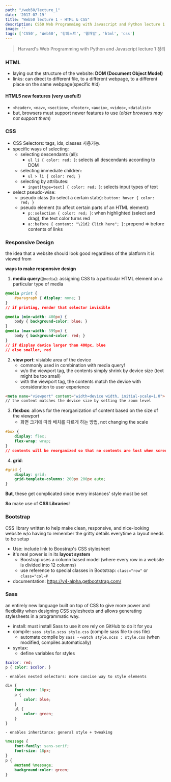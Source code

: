 ```yaml
---
path: "/web50/lecture_1"
date: '2017-07-19'
title: "Web50 lecture 1 - HTML & CSS"
description: CS50 Web Programming with Javascript and Python lecture 1 정리
image: ''
tags: ['CS50', 'Web50', '강의노트', '웹개발', 'html', 'css']
---
```

> Harvard's Web Programming with Python and Javascript lecture 1 정리

### HTML
- laying out the structure of the website: __DOM (Document Object Model)__
- links: can direct to different file, to a different webpage, to a different place on the same webpage(specific #id)

#### HTML5 new features (very useful!)
- `<header>`, `<nav>`, `<section>`, `<footer>`, `<audio>`, `<video>`, `<datalist>`
- but, browsers must support newer features to use (_older browsers may not support them_)

### CSS
- CSS Selectors: tags, ids, classes 사용가능.
- specific ways of selecting:
    - selecting descendants (all): 
        - `ul li { color: red; }`: selects all descendants according to DOM
    - selecting immediate children: 
        - `ul > li { color: red; }`
    - selecting by attributes: 
        - `input[type=text] { color: red; }`: selects input types of text
- select pseudo-wise:
    - pseudo class (to select a certain state): `button: hover { color: red; }`
    - pseudo element (to affect certain parts of an HTML element): 
        - `p::selection { color: red; }`: when highlighted (select and drag), the text color turns red
        - `a::before { content: "\21d2 Click here"; }`: prepend => before contents of links

### Responsive Design
the idea that a website should look good regardless of the platform it is viewed from

__ways to make responsive design__
1. __media query__(`@media`): assigning CSS to a particular HTML element on a particular type of media
```css
@media print {
    #paragraph { display: none; }
}
// if printing, render that selector invisible
```
```css
@media (min-width: 400px) {
    body { background-color: blue; }
}
@media (max-width: 399px) {
    body { background-color: red; }
}
// if display device larger than 400px, blue
// else smaller, red
```

2. __view port__: visiable area of the device
    - commonly used in combination with media query!
    - w/o the viewport tag, the contents simply shrink by device size (text might be too small)
    - with the viewport tag, the contents match the device with consideration to user experience
```html
<meta name="viewport" content="width=device width, initial-scale=1.0">
// the content matches the device size by setting the zoom level
```

3. __flexbox__: allows for the reorganization of content based on the size of the viewport
    - 화면 크기에 따라 배치를 다르게 하는 방법, not changing the scale
```css
#box { 
    display: flex; 
    flex-wrap: wrap;
}
// contents will be reorganized so that no contents are lost when screen is shrunk
```
4. __grid__:
```css
#grid {
    display: grid;
    grid-template-columns: 200px 200px auto;
}
```

__But__, these get complicated since every instances' style must be set

__So__ make use of __CSS Libraries__!

### Bootstrap
CSS library written to help make clean, responsive, and nice-looking website w/o having to remember the gritty details everytime a layout needs to be setup
- Use: include link to Boostrap's CSS stylesheet
- it's real power is in its __layout system__
    - Boostrap uses a column based model (where every row in a website is divided into 12 columns)
    - use reference to special classes in Bootstrap: `class="row"` or `class="col-#`
- documentation: https://v4-alpha.getbootstrap.com/

### Sass
an entirely new language built on top of CSS to give more power and flexibility when designing CSS stylesheets and allows generating stylesheets in a programmatic way.
- install: must install Sass to use it ore rely on GitHub to do it for you
- compile: `sass style.scss style.css` (compile sass file to css file)
    - automate compile by `sass --watch style.scss : style.css` (when modified, compiles automatically)
- syntax:
    - define variables for styles
```scss
$color: red;
p { color: $color; }
```
    - enables nested selectors: more concise way to style elements
```scss
div {
    font-size: 18px;
    p { 
        color: blue; 
    }
    ul {
        color: green;
    }
}
```
    - enables inheritance: general style + tweaking
```scss
%message {
    font-family: sans-serif;
    font-size: 18px;
}
p {
    @extend %message;
    background-color: green;
}
```